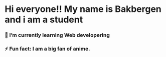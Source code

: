 <h1> Hi everyone!! My name is Bakbergen and i am a student</h1>
<h3>🌱 I’m currently learning Web developering</h3>
<h3>⚡ Fun fact: I am a big fan of anime.</h3>

<!--
**Baxa030403/Baxa030403** is a ✨ _special_ ✨ repository because its `README.md` (this file) appears on your GitHub profile.

Here are some ideas to get you started:

- 🔭 I’m currently working on ...
- 🌱 I’m currently learning ...
- 👯 I’m looking to collaborate on ...
- 🤔 I’m looking for help with ...
- 💬 Ask me about ...
- 📫 How to reach me: ...
- 😄 Pronouns: ...
- ⚡ Fun fact: ...
-->